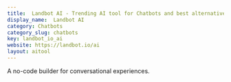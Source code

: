 ```yaml
---
title:  Landbot AI - Trending AI tool for Chatbots and best alternatives
display_name:  Landbot AI
category: Chatbots
category_slug: chatbots
key: landbot_io_ai
website: https://landbot.io/ai
layout: aitool
---
```


A no-code builder for conversational experiences.
